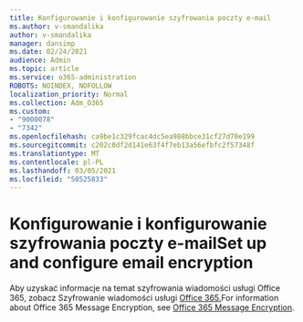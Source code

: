 ```yaml
---
title: Konfigurowanie i konfigurowanie szyfrowania poczty e-mail
ms.author: v-smandalika
author: v-smandalika
manager: dansimp
ms.date: 02/24/2021
audience: Admin
ms.topic: article
ms.service: o365-administration
ROBOTS: NOINDEX, NOFOLLOW
localization_priority: Normal
ms.collection: Adm_O365
ms.custom:
- "9000078"
- "7342"
ms.openlocfilehash: ca9be1c329fcac4dc5ea988bbce31cf27d70e199
ms.sourcegitcommit: c202c0df2d141e63f4f7eb13a56efbfc2f57348f
ms.translationtype: MT
ms.contentlocale: pl-PL
ms.lasthandoff: 03/05/2021
ms.locfileid: "50525833"
---
```

# <a name="set-up-and-configure-email-encryption"></a><span data-ttu-id="c2431-102">Konfigurowanie i konfigurowanie szyfrowania poczty e-mail</span><span class="sxs-lookup"><span data-stu-id="c2431-102">Set up and configure email encryption</span></span>

<span data-ttu-id="c2431-103">Aby uzyskać informacje na temat szyfrowania wiadomości usługi Office 365, zobacz Szyfrowanie wiadomości usługi [Office 365.](https://docs.microsoft.com/microsoft-365/compliance/ome)</span><span class="sxs-lookup"><span data-stu-id="c2431-103">For information about Office 365 Message Encryption, see [Office 365 Message Encryption](https://docs.microsoft.com/microsoft-365/compliance/ome).</span></span>

